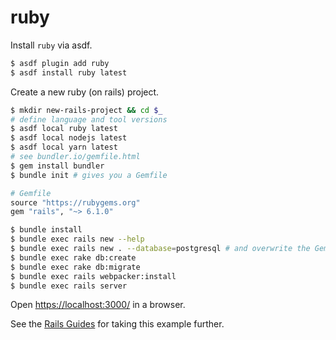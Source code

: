 # ruby

Install `ruby` via asdf.

```bash
$ asdf plugin add ruby
$ asdf install ruby latest
```

Create a new ruby (on rails) project.

```bash
$ mkdir new-rails-project && cd $_
# define language and tool versions
$ asdf local ruby latest
$ asdf local nodejs latest
$ asdf local yarn latest
# see bundler.io/gemfile.html
$ gem install bundler
$ bundle init # gives you a Gemfile
```

```ruby
# Gemfile
source "https://rubygems.org"
gem "rails", "~> 6.1.0"
```

```bash
$ bundle install
$ bundle exec rails new --help
$ bundle exec rails new . --database=postgresql # and overwrite the Gemfile
$ bundle exec rake db:create
$ bundle exec rake db:migrate
$ bundle exec rails webpacker:install
$ bundle exec rails server
```

Open [https://localhost:3000/](http://localhost:3000) in a browser.

See the [Rails Guides](https://guides.rubyonrails.org/) for taking this example
further.

